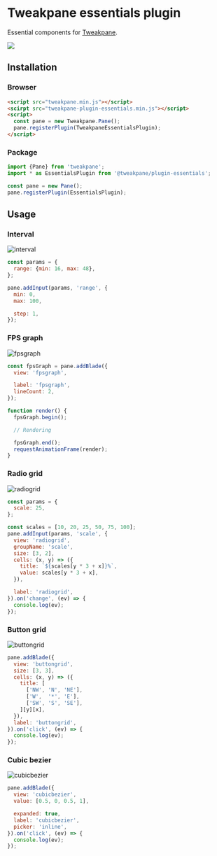 # Tweakpane essentials plugin
Essential components for [Tweakpane][tweakpane].

![](https://user-images.githubusercontent.com/602961/122059107-41ec8c80-ce27-11eb-9d17-08c522efb05f.png)


## Installation


### Browser
```html
<script src="tweakpane.min.js"></script>
<scirpt src="tweakpane-plugin-essentials.min.js"></script>
<script>
  const pane = new Tweakpane.Pane();
  pane.registerPlugin(TweakpaneEssentialsPlugin);
</script>
```


### Package
```js
import {Pane} from 'tweakpane';
import * as EssentialsPlugin from '@tweakpane/plugin-essentials';

const pane = new Pane();
pane.registerPlugin(EssentialsPlugin);
```


## Usage


### Interval
![interval](https://user-images.githubusercontent.com/602961/122065260-c261bc00-ce2c-11eb-914b-81dde7957c43.png)

```js
const params = {
  range: {min: 16, max: 48},
};

pane.addInput(params, 'range', {
  min: 0,
  max: 100,

  step: 1,
});
```


### FPS graph
![fpsgraph](https://user-images.githubusercontent.com/602961/122065296-c988ca00-ce2c-11eb-9907-65e62ea934cd.png)

```js
const fpsGraph = pane.addBlade({
  view: 'fpsgraph',

  label: 'fpsgraph',
  lineCount: 2,
});

function render() {
  fpsGraph.begin();

  // Rendering

  fpsGraph.end();
  requestAnimationFrame(render);
}
```


### Radio grid
![radiogrid](https://user-images.githubusercontent.com/602961/122065318-ce4d7e00-ce2c-11eb-8f04-e05760e118d9.png)

```js
const params = {
  scale: 25,
};

const scales = [10, 20, 25, 50, 75, 100];
pane.addInput(params, 'scale', {
  view: 'radiogrid',
  groupName: 'scale',
  size: [3, 2],
  cells: (x, y) => ({
    title: `${scales[y * 3 + x]}%`,
    value: scales[y * 3 + x],
  }),

  label: 'radiogrid',
}).on('change', (ev) => {
  console.log(ev);
});
```


### Button grid
![buttongrid](https://user-images.githubusercontent.com/602961/122065349-d5748c00-ce2c-11eb-8538-c2a0ae6aaab4.png)

```js
pane.addBlade({
  view: 'buttongrid',
  size: [3, 3],
  cells: (x, y) => ({
    title: [
      ['NW', 'N', 'NE'],
      ['W',  '*', 'E'],
      ['SW', 'S', 'SE'],
    ][y][x],
  }),
  label: 'buttongrid',
}).on('click', (ev) => {
  console.log(ev);
});
```


### Cubic bezier
![cubicbezier](https://user-images.githubusercontent.com/602961/122065367-d9a0a980-ce2c-11eb-8f20-f93876a21ce2.png)

```js
pane.addBlade({
  view: 'cubicbezier',
  value: [0.5, 0, 0.5, 1],

  expanded: true,
  label: 'cubicbezier',
  picker: 'inline',
}).on('click', (ev) => {
  console.log(ev);
});
```


[tweakpane]: https://github.com/cocopon/tweakpane/
